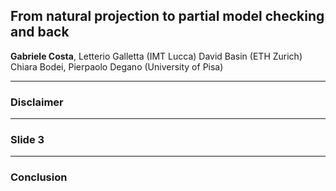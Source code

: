 ## From natural projection to partial model checking and back

__**Gabriele Costa**__, Letterio Galletta (IMT Lucca) 
David Basin (ETH Zurich)
Chiara Bodei, Pierpaolo Degano (University of Pisa) 

---

### Disclaimer


---

### Slide 3


---

### Conclusion
